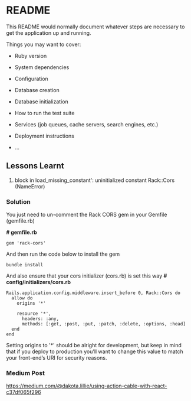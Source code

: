# README

This README would normally document whatever steps are necessary to get the
application up and running.

Things you may want to cover:

* Ruby version

* System dependencies

* Configuration

* Database creation

* Database initialization

* How to run the test suite

* Services (job queues, cache servers, search engines, etc.)

* Deployment instructions

* ...


## Lessons Learnt

1. block in load_missing_constant': uninitialized constant Rack::Cors (NameError)

### Solution

You just need to un-comment the Rack CORS gem in your Gemfile (gemfile.rb)

**# gemfile.rb**

    gem 'rack-cors'

And then run the code below to install the gem

    bundle install

And also ensure that your cors initializer (cors.rb) is set this way
**# config/initializers/cors.rb**
```
Rails.application.config.middleware.insert_before 0, Rack::Cors do
  allow do
    origins '*'

    resource '*',
      headers: :any,
      methods: [:get, :post, :put, :patch, :delete, :options, :head]
  end
end
```
Setting origins to '*' should be alright for development, but keep in mind that if you deploy to production you’ll want to change this value to match your front-end’s URI for security reasons.

### Medium Post

https://medium.com/@dakota.lillie/using-action-cable-with-react-c37df065f296
